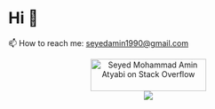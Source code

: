 # Hi 👋

📫 How to reach me: seyedamin1990@gmail.com
<!---
- 📘 My [Linkedin](https://www.linkedin.com/in/sm2a/)
-->

<div align="center">
  <a href="https://stackoverflow.com/users/8456245/seyed-mohammad-amin-atyabi"><img src="https://stackoverflow.com/users/flair/8456245.png" width="208"   height="58" alt="Seyed Mohammad Amin Atyabi on Stack Overflow" title="Seyed Mohammad Amin Atyabi on Stack Overflow" /></a>
</div>

<div align="center">
  <img src="https://skillicons.dev/icons?i=java,kotlin,gradle,androidstudio,idea,github,githubactions,gitlab,linux,powershell,py,stackoverflow&theme=light" />
</div>

<!---
<details>
  <summary>Github Stats ⚡</summary>
  <div align="center">
  <img align="center" src="https://github-readme-stats.vercel.app/api?username=SM2A&count_private=true&show_icons=true&include_all_commits=true">
  </br>
  <img align="center" src="https://github-readme-streak-stats.herokuapp.com?user=SM2A&theme=graywhite&date_format=j%20M%5B%20Y%5D&ring=4A89FF&fire=4A89FF">
  </div>
</details>
-->
